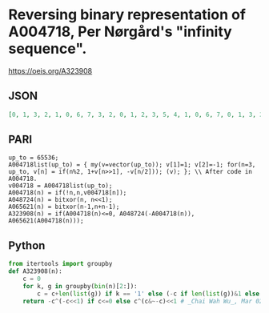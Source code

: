 # Reversing binary representation of A004718, Per Nørgård's "infinity sequence"\.
https://oeis.org/A323908
## JSON
```JSON
[0, 1, 3, 2, 1, 0, 6, 7, 3, 2, 0, 1, 2, 3, 5, 4, 1, 0, 6, 7, 0, 1, 3, 2, 6, 7, 1, 0, 7, 6, 12, 13, 3, 2, 0, 1, 2, 3, 5, 4, 0, 1, 3, 2, 1, 0, 6, 7, 2, 3, 5, 4, 3, 2, 0, 1, 5, 4, 2, 3, 4, 5, 15, 14, 1, 0, 6, 7, 0, 1, 3, 2, 6, 7, 1, 0, 7, 6, 12, 13, 0, 1, 3, 2, 1, 0, 6, 7, 3, 2, 0, 1, 2, 3, 5, 4, 6, 7, 1, 0, 7, 6, 12, 13, 1, 0]
```
## PARI
```PARI
up_to = 65536;
A004718list(up_to) = { my(v=vector(up_to)); v[1]=1; v[2]=-1; for(n=3, up_to, v[n] = if(n%2, 1+v[n>>1], -v[n/2])); (v); }; \\ After code in A004718.
v004718 = A004718list(up_to);
A004718(n) = if(!n,n,v004718[n]);
A048724(n) = bitxor(n, n<<1);
A065621(n) = bitxor(n-1,n+n-1);
A323908(n) = if(A004718(n)<=0, A048724(-A004718(n)), A065621(A004718(n)));
```
## Python
```Python
from itertools import groupby
def A323908(n):
    c = 0
    for k, g in groupby(bin(n)[2:]):
        c = c+len(list(g)) if k == '1' else (-c if len(list(g))&1 else c)
    return -c^(-c<<1) if c<=0 else c^(c&~-c)<<1 # _Chai Wah Wu_, Mar 02 2023
```

